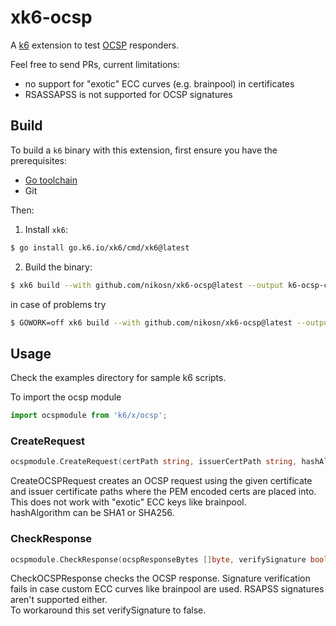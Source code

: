 # xk6-ocsp
A [k6](https://k6.io) extension to test [OCSP](https://datatracker.ietf.org/doc/html/rfc6960) responders.

Feel free to send PRs, current limitations:
- no support for "exotic" ECC curves (e.g. brainpool) in certificates
- RSASSAPSS is not supported for OCSP signatures

## Build

To build a `k6` binary with this extension, first ensure you have the prerequisites:

- [Go toolchain](https://go101.org/article/go-toolchain.html)
- Git

Then:

1. Install `xk6`:
  ```bash
  $ go install go.k6.io/xk6/cmd/xk6@latest
  ```

2. Build the binary:
  ```bash
  $ xk6 build --with github.com/nikosn/xk6-ocsp@latest --output k6-ocsp-check
  ```
in case of problems try
  ```bash
  $ GOWORK=off xk6 build --with github.com/nikosn/xk6-ocsp@latest --output k6-ocsp-check
  ```

## Usage
Check the examples directory for sample k6 scripts.

To import the ocsp module
```JavaScript
import ocspmodule from 'k6/x/ocsp';
```

### CreateRequest
```go
ocspmodule.CreateRequest(certPath string, issuerCertPath string, hashAlgorithm string) ([]byte, string, error)
```
CreateOCSPRequest creates an OCSP request using the given certificate and issuer certificate paths where the PEM encoded certs are placed into. This does not work with "exotic" ECC keys like brainpool.  
hashAlgorithm can be SHA1 or SHA256.

### CheckResponse
```go
ocspmodule.CheckResponse(ocspResponseBytes []byte, verifySignature bool) (string, error)
```
CheckOCSPResponse checks the OCSP response. Signature verification fails in case custom ECC curves like brainpool are used. RSAPSS signatures aren't supported either.  
To workaround this set verifySignature to false.